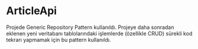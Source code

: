 # ArticleApi

Projede Generic Repository Pattern kullanıldı. Projeye daha sonradan eklenen yeni veritabanı tablolarındaki işlemlerde (özellikle CRUD) sürekli kod tekrarı yapmamak için bu pattern kullanıldı.
